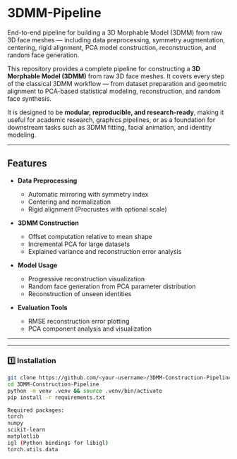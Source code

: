 # 3DMM-Pipeline
End-to-end pipeline for building a 3D Morphable Model (3DMM) from raw 3D face meshes — including data preprocessing, symmetry augmentation, centering, rigid alignment, PCA model construction, reconstruction, and random face generation.

This repository provides a complete pipeline for constructing a **3D Morphable Model (3DMM)** from raw 3D face meshes. It covers every step of the classical 3DMM workflow — from dataset preparation and geometric alignment to PCA-based statistical modeling, reconstruction, and random face synthesis.  

It is designed to be **modular, reproducible, and research-ready**, making it useful for academic research, graphics pipelines, or as a foundation for downstream tasks such as 3DMM fitting, facial animation, and identity modeling.

---

## Features

- **Data Preprocessing**
  - Automatic mirroring with symmetry index
  - Centering and normalization
  - Rigid alignment (Procrustes with optional scale)

- **3DMM Construction**
  - Offset computation relative to mean shape
  - Incremental PCA for large datasets
  - Explained variance and reconstruction error analysis

- **Model Usage**
  - Progressive reconstruction visualization
  - Random face generation from PCA parameter distribution
  - Reconstruction of unseen identities

- **Evaluation Tools**
  - RMSE reconstruction error plotting
  - PCA component analysis and visualization

---


---

### 1️⃣ Installation

```bash
git clone https://github.com/<your-username>/3DMM-Construction-Pipeline.git
cd 3DMM-Construction-Pipeline
python -m venv .venv && source .venv/bin/activate
pip install -r requirements.txt

Required packages:
torch
numpy
scikit-learn
matplotlib
igl (Python bindings for libigl)
torch.utils.data


